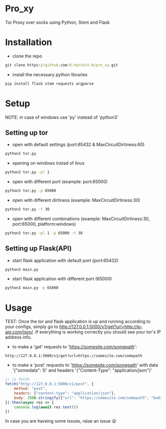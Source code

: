 # Pro_xy
 Tor Proxy over socks using Python, Stem and Flask
 
 # Installation
- clone the repo
```cmd
git clone https://github.com/0-harshit-0/pro_xy.git
```
- install the necessary python libraries
```cmd
pip install flask stem requests argparse
```

# Setup
NOTE: in case of windows use 'py' instead of 'python3'

## Setting up tor
- open with default settings (port:65432 & MaxCircuitDirtiness:60)
```cmd
python3 tor.py
```
- opening on windows instad of linux
```cmd
python3 tor.py -pl 1
```

- open with different port (example: port:65000)
```cmd
python3 tor.py -p 65000
```

- open with different dirtiness (example: MaxCircuitDirtiness:30)
```cmd
python3 tor.py -t 30
```

- open with different combinations (example: MaxCircuitDirtiness:30, port:65000, platform:windows)
```cmd
python3 tor.py -pl 1 -p 65000 -t 30
```

## Setting up Flask(API)
- start flask application with default port (port:65432)
```cmd
python3 main.py
```

- start flask application with different port (65000)
```cmd
python3 main.py -p 65000
```

# Usage
TEST: Once the tor and flask application is up and running according to your configs, simply go to http://127.0.0.1:5000/v1/get?url=http://ip-api.com/json/ .If everything is working correctly you should see your tor's IP address info.

- to make a 'get' requests to 'https://somesite.com/somepath':
```url
http://127.0.0.1:5000/v1/get?url=https://somesite.com/somepath
```

- to make a 'post' requests to 'https://somesite.com/somepath' with data '{"somedata": 1}' and headers '{"Content-Type": "application/json"}'
```js
// js fetch
fetch("http://127.0.0.1:5000/v1/post", {
    method: "post",
    headers: {"content-type": "application/json"},
    body: JSON.stringify({"url": "https://somesite.com/somepath", "body": {"somedata": 1}, "headers": {"Content-Type": "application/json"}})
}).then(async res => {
    console.log(await res.text())
})
```


In case you are haveing some issues, raise an issue :stuck_out_tongue_winking_eye:

